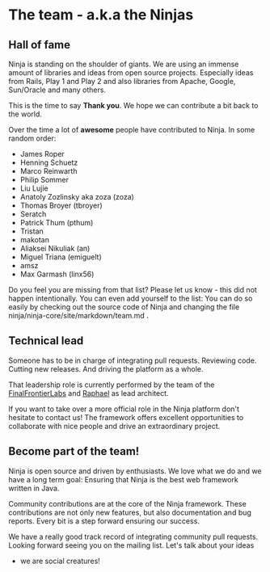 The team - a.k.a the Ninjas
===========================

Hall of fame
------------

Ninja is standing on the shoulder of giants. 
We are using an immense amount of libraries and ideas from open source projects.
Especially ideas from Rails, Play 1 and Play 2 and also 
libraries from Apache, Google, Sun/Oracle and many others.

This is the time to say **Thank you**. We hope we can contribute a bit back to the world.

Over the time a lot of **awesome** people have
contributed to Ninja. In some random order:

 * James Roper
 * Henning Schuetz
 * Marco Reinwarth
 * Philip Sommer
 * Liu Lujie
 * Anatoly Zozlinsky aka zoza (zoza)
 * Thomas Broyer (tbroyer)
 * Seratch
 * Patrick Thum (pthum)
 * Tristan
 * makotan
 * Aliaksei Nikuliak (an)
 * Miguel Triana (emiguelt)
 * amsz
 * Max Garmash (linx56)

<div class="alert alert-info">
Do you feel you are missing from that list? Please let us know - this did not happen
intentionally. You can even add yourself to the list:
You can do so easily by checking out the source code of Ninja and changing the file
ninja/ninja-core/site/markdown/team.md .
</div>

Technical lead
--------------

Someone has to be in charge of integrating pull requests. Reviewing code. Cutting
new releases. And driving the platform as a whole.

That leadership role is currently performed by the team of 
the [FinalFrontierLabs](http://www.finalfrontierlabs.com) 
and [Raphael](http://raphaelbauer.com) as lead architect. 

If you want to take over a more official role in the Ninja platform don't hesitate
to contact us! The framework offers excellent
opportunities to collaborate with nice people and drive an extraordinary project.


Become part of the team!
------------------------

Ninja is open source and driven by enthusiasts. We love what we
do and we have a long term goal: Ensuring that Ninja is the best web framework
written in Java.

Community contributions are at the core of the Ninja framework.
These contributions are not only new features,
but also documentation and bug reports. Every bit is a step 
forward ensuring our success.

We have a really good track record of integrating community pull requests.
Looking forward seeing you on the mailing list. Let's talk about your ideas
 - we are social creatures!